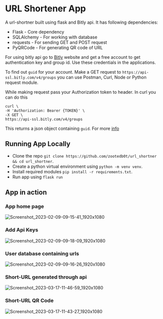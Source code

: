 # URL Shortener App

A url-shortner built using flask and Bitly api. It has following dependencies:

- Flask - Core dependency
- SQLAlchemy - For working with database
- requests - For sending GET and POST request
- PyQRCode - For generating QR code of URL

For using bitly api go to [Bitly](https://bitly.com/) website and get a free account to get authentication key and group id. Use these credentials in the applications.

To find out `guid` for your account. Make a GET request to
`https://api-ssl.bitly.com/v4/groups` you can use Postman, Curl, Node or Python request module.

While making request pass your Authorization token to header. In curl you can do this

```
curl \
-H 'Authorization: Bearer {TOKEN}' \
-X GET \
https://api-ssl.bitly.com/v4/groups
```
This returns a json object containing `guid`.
For more [info](https://dev.bitly.com/api-reference/#getGroups)

## Running App Locally
- Clone the repo `git clone https://github.com/zootedb0t/url_shortner && cd url_shortner`.
- Create a python virtual environment using `python -m venv venv`.
- Install required modules `pip install -r requirements.txt`.
- Run app using `flask run`

## App in action

### App home page

![Screenshot_2023-02-09-09-15-41_1920x1080](https://user-images.githubusercontent.com/62596687/217713743-eec20961-bc2d-4bf8-8cfc-c5a548e608de.png)

### Add Api Keys

![Screenshot_2023-02-09-09-18-09_1920x1080](https://user-images.githubusercontent.com/62596687/217714137-37eb9f0f-c7fa-45a5-9e3e-2b1f378593e6.png)

### User database containing urls

![Screenshot_2023-02-09-09-16-26_1920x1080](https://user-images.githubusercontent.com/62596687/217713936-6fb3137f-c4c5-46ec-a2d9-16a16fa2c8c4.png)

### Short-URL generated through api

![Screenshot_2023-03-17-11-46-59_1920x1080](https://user-images.githubusercontent.com/62596687/225827693-0fb0b78b-46ec-4f1b-bfb0-1fa19f24beb1.png)

### Short-URL QR Code

![Screenshot_2023-03-17-11-43-27_1920x1080](https://user-images.githubusercontent.com/62596687/225827304-4635c979-2da5-46fb-98af-a4c94ce7c0a0.png)
